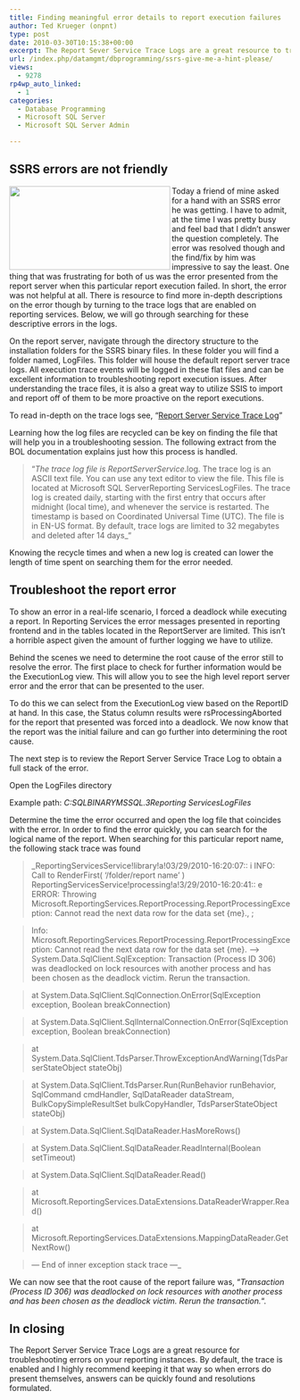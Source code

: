 ```yaml
---
title: Finding meaningful error details to report execution failures
author: Ted Krueger (onpnt)
type: post
date: 2010-03-30T10:15:38+00:00
excerpt: The Report Sever Service Trace Logs are a great resource to troubleshooting errors in your reporting instance. By default the trace is enabled and I highly recommend keeping them that way so when errors present themselves, answers are quickly found and resolutions formulated.
url: /index.php/datamgmt/dbprogramming/ssrs-give-me-a-hint-please/
views:
  - 9278
rp4wp_auto_linked:
  - 1
categories:
  - Database Programming
  - Microsoft SQL Server
  - Microsoft SQL Server Admin

---
```

## SSRS errors are not friendly

<div class="image_block">
  <img src="/wp-content/uploads/blogs/DataMgmt/ssrs_error.gif" alt="" title="" width="288" height="150" align="left" />
</div>

Today a friend of mine asked for a hand with an SSRS error he was getting. I have to admit, at the time I was pretty busy and feel bad that I didn’t answer the question completely. The error was resolved though and the find/fix by him was impressive to say the least. One thing that was frustrating for both of us was the error presented from the report server when this particular report execution failed. In short, the error was not helpful at all. There is resource to find more in-depth descriptions on the error though by turning to the trace logs that are enabled on reporting services. Below, we will go through searching for these descriptive errors in the logs.

On the report server, navigate through the directory structure to the installation folders for the SSRS binary files. In these folder you will find a folder named, LogFiles. This folder will house the default report server trace logs. All execution trace events will be logged in these flat files and can be excellent information to troubleshooting report execution issues. After understanding the trace files, it is also a great way to utilize SSIS to import and report off of them to be more proactive on the report executions. 

To read in-depth on the trace logs see, &#8220;[Report Server Service Trace Log][1]&#8221;
  

  
Learning how the log files are recycled can be key on finding the file that will help you in a troubleshooting session. The following extract from the BOL documentation explains just how this process is handled.

> &#8220;_The trace log file is ReportServerService_<timestamp>.log. The trace log is an ASCII text file. You can use any text editor to view the file. This file is located at Microsoft SQL Server<sql Server Instance>Reporting ServicesLogFiles. The trace log is created daily, starting with the first entry that occurs after midnight (local time), and whenever the service is restarted. The timestamp is based on Coordinated Universal Time (UTC). The file is in EN-US format. By default, trace logs are limited to 32 megabytes and deleted after 14 days</sql></timestamp>_&#8220;

Knowing the recycle times and when a new log is created can lower the length of time spent on searching them for the error needed. 

## Troubleshoot the report error

To show an error in a real-life scenario, I forced a deadlock while executing a report. In Reporting Services the error messages presented in reporting frontend and in the tables located in the ReportServer are limited. This isn’t a horrible aspect given the amount of further logging we have to utilize.
  

  
Behind the scenes we need to determine the root cause of the error still to resolve the error. The first place to check for further information would be the ExecutionLog view. This will allow you to see the high level report server error and the error that can be presented to the user.
  

  
To do this we can select from the ExecutionLog view based on the ReportID at hand. In this case, the Status column results were rsProcessingAborted for the report that presented was forced into a deadlock. We now know that the report was the initial failure and can go further into determining the root cause.
  

  
The next step is to review the Report Server Service Trace Log to obtain a full stack of the error. 

Open the LogFiles directory
  
Example path: _C:SQLBINARYMSSQL.3Reporting ServicesLogFiles_

Determine the time the error occurred and open the log file that coincides with the error. In order to find the error quickly, you can search for the logical name of the report. When searching for this particular report name, the following stack trace was found

> _ReportingServicesService!library!a!03/29/2010-16:20:07:: i INFO: Call to RenderFirst( &#8216;/folder/report name&#8217; ) ReportingServicesService!processing!a!3/29/2010-16:20:41:: e ERROR: Throwing Microsoft.ReportingServices.ReportProcessing.ReportProcessingException: Cannot read the next data row for the data set {me}., ;
   
> Info: Microsoft.ReportingServices.ReportProcessing.ReportProcessingException: Cannot read the next data row for the data set {me}. &#8212;> System.Data.SqlClient.SqlException: Transaction (Process ID 306) was deadlocked on lock resources with another process and has been chosen as the deadlock victim. Rerun the transaction.
     
> at System.Data.SqlClient.SqlConnection.OnError(SqlException exception, Boolean breakConnection)
     
> at System.Data.SqlClient.SqlInternalConnection.OnError(SqlException exception, Boolean breakConnection)
     
> at System.Data.SqlClient.TdsParser.ThrowExceptionAndWarning(TdsParserStateObject stateObj)
     
> at System.Data.SqlClient.TdsParser.Run(RunBehavior runBehavior, SqlCommand cmdHandler, SqlDataReader dataStream, BulkCopySimpleResultSet bulkCopyHandler, TdsParserStateObject stateObj)
     
> at System.Data.SqlClient.SqlDataReader.HasMoreRows()
     
> at System.Data.SqlClient.SqlDataReader.ReadInternal(Boolean setTimeout)
     
> at System.Data.SqlClient.SqlDataReader.Read()
     
> at Microsoft.ReportingServices.DataExtensions.DataReaderWrapper.Read()
     
> at Microsoft.ReportingServices.DataExtensions.MappingDataReader.GetNextRow()
     
> &#8212; End of inner exception stack trace &#8212;_

We can now see that the root cause of the report failure was, &#8220;_Transaction (Process ID 306) was deadlocked on lock resources with another process and has been chosen as the deadlock victim. Rerun the transaction._&#8220;. 

## In closing

The Report Server Service Trace Logs are a great resource for troubleshooting errors on your reporting instances. By default, the trace is enabled and I highly recommend keeping it that way so when errors do present themselves, answers can be quickly found and resolutions formulated.

 [1]: http://technet.microsoft.com/en-us/library/ms156500.aspx